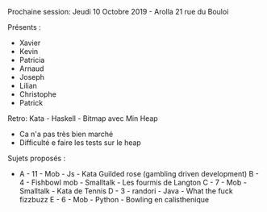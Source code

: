 Prochaine session: Jeudi 10 Octobre 2019 - Arolla 21 rue du Bouloi

Présents :
- Xavier
- Kevin
- Patricia
- Arnaud
- Joseph
- Lilian
- Christophe
- Patrick

Retro: Kata - Haskell - Bitmap avec Min Heap
- Ca n'a pas très bien marché
- Difficulté e faire les tests sur le heap

Sujets proposés :

* A - 11 - Mob - Js - Kata Guilded rose (gambling driven development)
B - 4 - Fishbowl mob - Smalltalk - Les fourmis de Langton
C - 7 - Mob - Smalltalk - Kata de Tennis
D - 3 - randori - Java - What the fuck fizzbuzz
E - 6 - Mob - Python - Bowling en calisthenique



